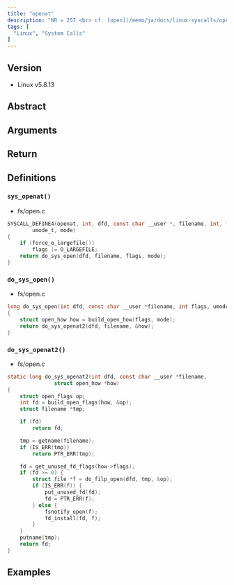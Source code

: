 ```yaml
---
title: "openat"
description: "NR = 257 <br> cf. [open](/memo/ja/docs/linux-syscalls/open/)"
tags: [
  "Linux", "System Calls"
]
---
```


## Version

- Linux v5.8.13

## Abstract

## Arguments

## Return

## Definitions

### `sys_openat()`

- fs/open.c

```c
SYSCALL_DEFINE4(openat, int, dfd, const char __user *, filename, int, flags,
		umode_t, mode)
{
	if (force_o_largefile())
		flags |= O_LARGEFILE;
	return do_sys_open(dfd, filename, flags, mode);
}
```

### `do_sys_open()`

- fs/open.c

```c
long do_sys_open(int dfd, const char __user *filename, int flags, umode_t mode)
{
	struct open_how how = build_open_how(flags, mode);
	return do_sys_openat2(dfd, filename, &how);
}
```

### `do_sys_openat2()`

- fs/open.c

```c
static long do_sys_openat2(int dfd, const char __user *filename,
			   struct open_how *how)
{
	struct open_flags op;
	int fd = build_open_flags(how, &op);
	struct filename *tmp;

	if (fd)
		return fd;

	tmp = getname(filename);
	if (IS_ERR(tmp))
		return PTR_ERR(tmp);

	fd = get_unused_fd_flags(how->flags);
	if (fd >= 0) {
		struct file *f = do_filp_open(dfd, tmp, &op);
		if (IS_ERR(f)) {
			put_unused_fd(fd);
			fd = PTR_ERR(f);
		} else {
			fsnotify_open(f);
			fd_install(fd, f);
		}
	}
	putname(tmp);
	return fd;
}
```

## Examples
